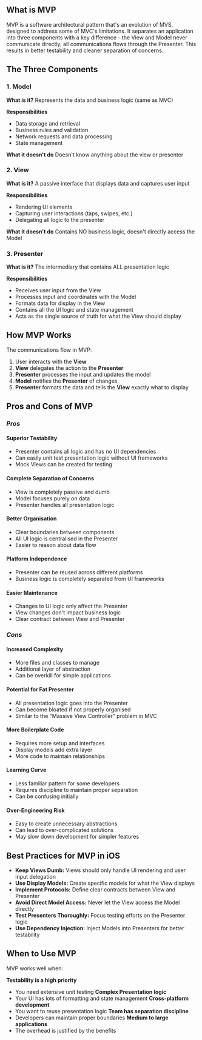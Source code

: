 ## What is MVP

MVP is a software architectural pattern that's an evolution of MVS, designed to address some of MVC's limitations. It separates an application into three components with a key difference - the View and Model never communicate directly, all communications flows through the Presenter. This results in better testability and cleaner separation of concerns. 

## The Three Components

### 1. Model
**What is it?**
Represents the data and business logic (same as MVC)

**Responsibilities**
- Data storage and retrieval
- Business rules and validation
- Network requests and data processing
- State management

**What it doesn't do**
Doesn't know anything about the view or presenter

### 2. View
**What is it?**
A passive interface that displays data and captures user input

**Responsibilities**
- Rendering UI elements
- Capturing user interactions (taps, swipes, etc.)
- Delegating all logic to the presenter

**What it doesn't do**
Contains NO business logic, doesn't directly access the Model

### 3. Presenter
**What is it?**
The intermediary that contains ALL presentation logic

**Responsibilities**
- Receives user input from the View
- Processes input and coordinates with the Model
- Formats data for display in the View
- Contains all the UI logic and state management
- Acts as the single source of truth for what the View should display

## How MVP Works
The communications flow in MVP:

1. User interacts with the **View**
2. **View** delegates the action to the **Presenter**
3. **Presenter** processes the input and updates the model
4. **Model** notifies the **Presenter** of changes
5. **Presenter** formats the data and tells the **View** exactly what to display

## Pros and Cons of MVP
### *Pros*
#### Superior Testability
- Presenter contains all logic and has no UI dependencies
- Can easily unit test presentation logic without UI frameworks
- Mock Views can be created for testing
#### Complete Separation of Concerns
- View is completely passive and dumb
- Model focuses purely on data
- Presenter handles all presentation logic
#### Better Organisation
- Clear boundaries between components
- All UI logic is centralised in the Presenter
- Easier to reason about data flow
#### Platform Independence
- Presenter can be reused across different platforms
- Business logic is completely separated from UI frameworks
#### Easier Maintenance
- Changes to UI logic only affect the Presenter
- View changes don't impact business logic
- Clear contract between View and Presenter
### *Cons*
#### Increased Complexity
- More files and classes to manage
- Additional layer of abstraction
- Can be overkill for simple applications
#### Potential for Fat Presenter
- All presentation logic goes into the Presenter
- Can become bloated if not properly organised
- Similar to the "Massive View Controller" problem in MVC
#### More Boilerplate Code
- Requires more setup and interfaces
- Display models add extra layer
- More code to maintain relationships
#### Learning Curve
- Less familiar pattern for some developers
- Requires discipline to maintain proper separation
- Can be confusing initially
#### Over-Engineering Risk
- Easy to create unnecessary abstractions
- Can lead to over-complicated solutions
- May slow down development for simpler features

## Best Practices for MVP in iOS
- **Keep Views Dumb:** Views should only handle UI rendering and user input delegation
- **Use Display Models:** Create specific models for what the View displays
- **Implement Protocols:** Define clear contracts between View and Presenter
- **Avoid Direct Model Access:** Never let the View access the Model directly
- **Test Presenters Thoroughly:** Focus testing efforts on the Presenter logic
- **Use Dependency Injection:** Inject Models into Presenters for better testability

## When to Use MVP
MVP works well when:

**Testability is a high priority** 
- You need extensive unit testing
**Complex Presentation logic**
- Your UI has lots of formatting and state management
**Cross-platform development**
- You want to reuse presentation logic
**Team has separation discipline**
- Developers can maintain proper boundaries
**Medium to large applications**
- The overhead is justified by the benefits